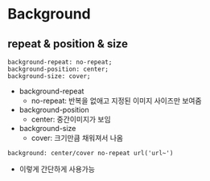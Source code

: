 # Background

## repeat & position & size
```
background-repeat: no-repeat;
background-position: center;
background-size: cover;
```
- background-repeat
  - no-repeat: 반복을 없애고 지정된 이미지 사이즈만 보여줌
- background-position
  - center: 중간이미지가 보임
- background-size
  - cover: 크기만큼 채워져서 나옴

```
background: center/cover no-repeat url('url~')
```
- 이렇게 간단하게 사용가능

